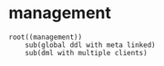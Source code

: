 # management

```mindmap
root((management))
    sub(global ddl with meta linked)
    sub(dml with multiple clients)
```